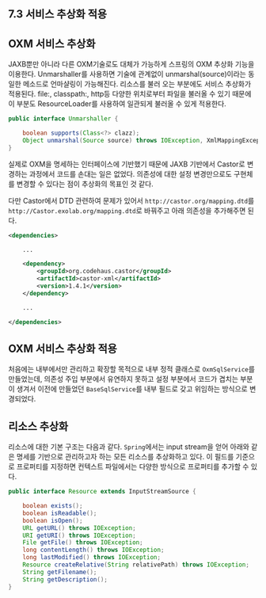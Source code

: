 ## 7.3 서비스 추상화 적용

## OXM 서비스 추상화

 JAXB뿐만 아니라 다른 OXM기술로도 대체가 가능하게 스프링의 OXM 추상화 기능을 이용한다. Unmarshaller를 사용하면 기술에 관계없이 unmarshal(source)이라는 동일한 메소드로 언마샬링이 가능해진다. 리소스를 불러 오는 부분에도 서비스 추상화가 적용된다. file:, classpath:, http등 다양한 위치로부터 파일을 불러올 수 있기 때문에 이 부분도 ResourceLoader를 사용하여 일관되게 불러올 수 있게 적용한다.

```java
public interface Unmarshaller {

    boolean supports(Class<?> clazz);
    Object unmarshal(Source source) throws IOException, XmlMappingException;
}
```

실제로 OXM을 명세하는 인터페이스에 기반했기 때문에 JAXB 기반에서 Castor로 변경하는 과정에서 코드를 손대는 일은 없었다. 의존성에 대한 설정 변경만으로도 구현체를 변경할 수 있다는 점이 추상화의 목표인 것 같다.

다만 Castor에서 DTD 관련하여 문제가 있어서 `http://castor.org/mapping.dtd`를 `http://Castor.exolab.org/mapping.dtd`로 바꿔주고 아래 의존성을 추가해주면 된다.

```xml
<dependencies>

    ...

    <dependency>
        <groupId>org.codehaus.castor</groupId>
        <artifactId>castor-xml</artifactId>
        <version>1.4.1</version>
    </dependency>

    ...

</dependencies>
```

## OXM 서비스 추상화 적용

처음에는 내부에서만 관리하고 확장할 목적으로 내부 정적 클래스로 `OxmSqlService`를 만들었는데, 의존성 주입 부분에서 유연하지 못하고 설정 부분에서 코드가 겹치는 부분이 생겨서 이전에 만들었던 `BaseSqlService`를 내부 필드로 갖고 위임하는 방식으로 변경되었다.

## 리소스 추상화

리소스에 대한 기본 구조는 다음과 같다. `Spring`에서는 input stream을 얻어 아래와 같은 명세를 기반으로 관리하고자 하는 모든 리소스를 추상화하고 있다. 이 필드를 기준으로 프로퍼티를 지정하면 컨텍스트 파일에서는 다양한 방식으로 프로퍼티를 추가할 수 있다.

```java
public interface Resource extends InputStreamSource {

    boolean exists();
    boolean isReadable();
    boolean isOpen();
    URL getURL() throws IOException;
    URI getURI() throws IOException;
    File getFile() throws IOException;
    long contentLength() throws IOException;
    long lastModified() throws IOException;
    Resource createRelative(String relativePath) throws IOException;
    String getFilename();
    String getDescription();
}
```